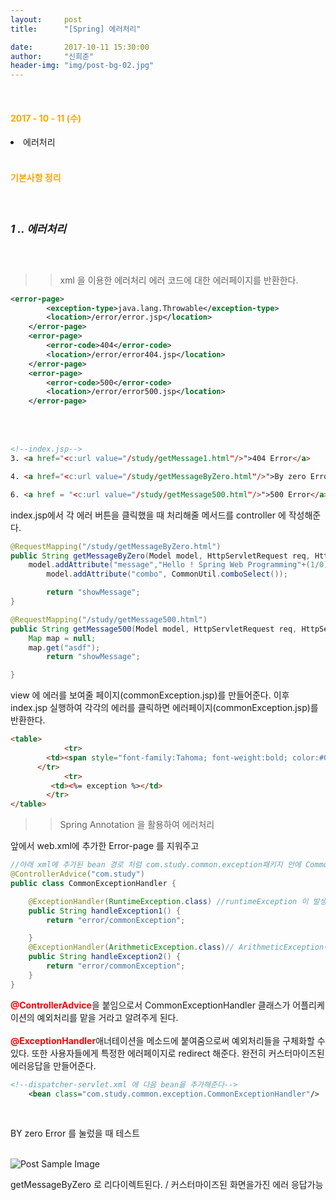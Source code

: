 ```yaml
---
layout:     post
title:      "[Spring] 에러처리"

date:       2017-10-11 15:30:00
author:     "신희준"
header-img: "img/post-bg-02.jpg"
---
```

<br>
<H4 style ="font-weight:bold; color : orange">2017 - 10 - 11 (수)</H4>
<li>에러처리</li>

<br>
<H4 style ="font-weight:bold; color:orange;">기본사항 정리</H4>
<br>

<h5 style = "font-size: 17px; font-weight : bold;">1 .. 에러처리</h5>

<br>


>> xml 을 이용한 에러처리 에러 코드에 대한 에러페이지를 반환한다.

~~~xml
<error-page>
		<exception-type>java.lang.Throwable</exception-type>
		<location>/error/error.jsp</location>
	</error-page>
	<error-page>
		<error-code>404</error-code>
		<location>/error/error404.jsp</location>
	</error-page>
	<error-page>
		<error-code>500</error-code>
		<location>/error/error500.jsp</location>
	</error-page>
~~~

<br><br>

~~~html
<!--index.jsp-->
3. <a href="<c:url value="/study/getMessage1.html"/>">404 Error</a>

4. <a href="<c:url value="/study/getMessageByZero.html"/>">By zero Error</a>

6. <a href = "<c:url value="/study/getMessage500.html"/>">500 Error</a>
~~~

<p>index.jsp에서 각 에러 버튼을 클릭했을 때 처리해줄 메서드를 controller 에 작성해준다.</p>

~~~java
@RequestMapping("/study/getMessageByZero.html")
public String getMessageByZero(Model model, HttpServletRequest req, HttpServletResponse res){
	model.addAttribute("message","Hello ! Spring Web Programming"+(1/0));
		model.addAttribute("combo", CommonUtil.comboSelect());

		return "showMessage";
}

@RequestMapping("/study/getMessage500.html")
public String getMessage500(Model model, HttpServletRequest req, HttpServletResponse res) {
	Map map = null;
	map.get("asdf");
		return "showMessage";

}
~~~

<p>view 에 에러를 보여줄 페이지(commonException.jsp)를 만들어준다. 이후 index.jsp 실행하여 각각의 에러를 클릭하면 에러페이지(commonException.jsp)를 반환한다.</p>

~~~html
<table>
			<tr>
        <td><span style="font-family:Tahoma; font-weight:bold; color:#000000; line-height:150%; width:440px; height:70px;"> 오류발생 알림화면(허용되지 않는 요청을 하셨습니다) by Spring</span></td>
      </tr>
			<tr>
		 <td><%= exception %></td>
		</tr>
</table>
~~~

>>Spring Annotation 을 활용하여 에러처리

<p>앞에서 web.xml에 추가한 Error-page 를 지워주고  </p>

~~~java
//아래 xml에 추가된 bean 경로 처럼 com.study.common.exception패키지 안에 CommonExceptionHandler클래스를 생성해준다.
@ControllerAdvice("com.study")
public class CommonExceptionHandler {

	@ExceptionHandler(RuntimeException.class) //runtimeException 이 발생했을떄
	public String handleException1() {
		return "error/commonException";

	}
	@ExceptionHandler(ArithmeticException.class)// ArithmeticException이 발생했을 떄
	public String handleException2() {
		return "error/commonException";
	}
}
~~~

<p>
<b style="color:red">@ControllerAdvice</b>을 붙임으로서 CommonExceptionHandler 클래스가 어플리케이션의 예외처리를 맡을 거라고 알려주게 된다.
<br><br>
<b style="color:red;">@ExceptionHandler</b>애너테이션을 메소드에 붙여줌으로써 예외처리들을 구체화할 수 있다. 또한 사용자들에게 특정한 에러페이지로 redirect 해준다. 완전히 커스터마이즈된 에러응답을 만들어준다.

~~~xml
<!--dispatcher-servlet.xml 에 다음 bean을 추가해준다-->
	<bean class="com.study.common.exception.CommonExceptionHandler"/>
~~~

<br>

<p>BY zero Error 를 눌렀을 때 테스트</p>
<br>

<img src="{{ site.baseurl }}/img/exce.JPG" alt="Post Sample Image">

<p>getMessageByZero 로 리다이렉트된다. / 커스터마이즈된 화면을가진 에러 응답가능</p>
